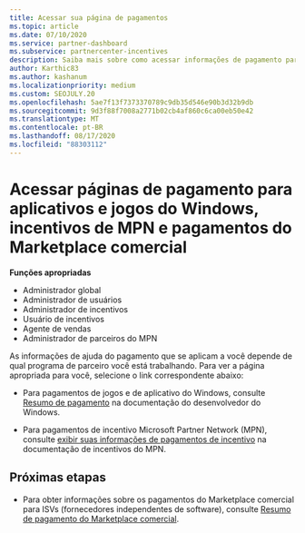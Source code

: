 ```yaml
---
title: Acessar sua página de pagamentos
ms.topic: article
ms.date: 07/10/2020
ms.service: partner-dashboard
ms.subservice: partnercenter-incentives
description: Saiba mais sobre como acessar informações de pagamento para seus aplicativos e jogos do Windows, incentivos de MPN e pagamentos do Marketplace comercial para fornecedores de software independentes.
author: Karthic83
ms.author: kashanum
ms.localizationpriority: medium
ms.custom: SEOJULY.20
ms.openlocfilehash: 5ae7f13f7373370789c9db35d546e90b3d32b9db
ms.sourcegitcommit: 9d3f88f7008a2771b02cb4af860c6ca00eb50e42
ms.translationtype: MT
ms.contentlocale: pt-BR
ms.lasthandoff: 08/17/2020
ms.locfileid: "88303112"
---
```

# <a name="access-payouts-pages-for-windows-apps-and-games-mpn-incentives-and-commercial-marketplace-payments"></a>Acessar páginas de pagamento para aplicativos e jogos do Windows, incentivos de MPN e pagamentos do Marketplace comercial

**Funções apropriadas**
-   Administrador global
-   Administrador de usuários
-   Administrador de incentivos
-   Usuário de incentivos
-   Agente de vendas
-   Administrador de parceiros do MPN

As informações de ajuda do pagamento que se aplicam a você depende de qual programa de parceiro você está trabalhando. Para ver a página apropriada para você, selecione o link correspondente abaixo:

- Para pagamentos de jogos e de aplicativo do Windows, consulte [Resumo de pagamento](https://docs.microsoft.com/windows/uwp/publish/payout-summary) na documentação do desenvolvedor do Windows.

- Para pagamentos de incentivo Microsoft Partner Network (MPN), consulte [exibir suas informações de pagamentos de incentivo](understand-incentive-payouts.md) na documentação de incentivos do MPN.

## <a name="next-steps"></a>Próximas etapas

- Para obter informações sobre os pagamentos do Marketplace comercial para ISVs (fornecedores independentes de software), consulte [Resumo de pagamento do Marketplace comercial](https://docs.microsoft.com/azure/marketplace/partner-center-portal/payout-summary).

